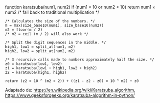 function karatsuba(num1, num2)
    if (num1 < 10 or num2 < 10)
        return num1 × num2 /* fall back to traditional multiplication */
    
    /* Calculates the size of the numbers. */
    m = max(size_base10(num1), size_base10(num2))
    m2 = floor(m / 2) 
    /* m2 = ceil (m / 2) will also work */
    
    /* Split the digit sequences in the middle. */
    high1, low1 = split_at(num1, m2)
    high2, low2 = split_at(num2, m2)
    
    /* 3 recursive calls made to numbers approximately half the size. */
    z0 = karatsuba(low1, low2)
    z1 = karatsuba(low1 + high1, low2 + high2)
    z2 = karatsuba(high1, high2)
    
    return (z2 × 10 ^ (m2 × 2)) + ((z1 - z2 - z0) × 10 ^ m2) + z0

Adaptado de: https://en.wikipedia.org/wiki/Karatsuba_algorithm,
https://www.geeksforgeeks.org/karatsuba-algorithm-in-python/ 